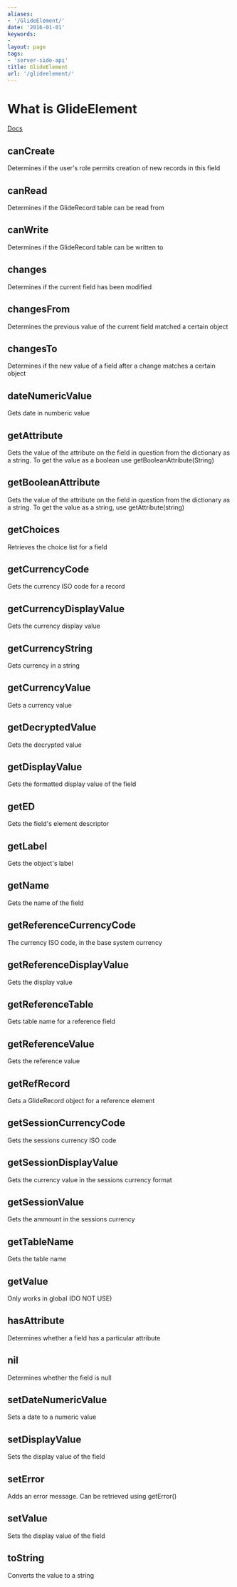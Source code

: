 ```yaml
---
aliases:
- '/GlideElement/'
date: '2016-01-01'
keywords:
- 
layout: page
tags:
- 'server-side-api'
title: GlideElement
url: '/glideelement/'
---
```


# What is GlideElement

[Docs](https://docs.servicenow.com/bundle/kingston-application-development/page/app-store/dev_portal/API_reference/glideElement/concept/c_GlideElementScopedAPI.html)

## canCreate

Determines if the user's role permits creation of new records in this
field

## canRead

Determines if the GlideRecord table can be read from

## canWrite

Determines if the GlideRecord table can be written to

## changes

Determines if the current field has been modified

## changesFrom

Determines the previous value of the current field matched a certain
object

## changesTo

Determines if the new value of a field after a change matches a certain
object

## dateNumericValue

Gets date in numberic value

## getAttribute

Gets the value of the attribute on the field in question from the
dictionary as a string. To get the value as a boolean use
getBooleanAttribute(String)

## getBooleanAttribute

Gets the value of the attribute on the field in question from the
dictionary as a string. To get the value as a string, use
getAttribute(string)

## getChoices

Retrieves the choice list for a field

## getCurrencyCode

Gets the currency ISO code for a record

## getCurrencyDisplayValue

Gets the currency display value

## getCurrencyString

Gets currency in a string

## getCurrencyValue

Gets a currency value

## getDecryptedValue

Gets the decrypted value

## getDisplayValue

Gets the formatted display value of the field

## getED

Gets the field's element descriptor

## getLabel

Gets the object's label

## getName

Gets the name of the field

## getReferenceCurrencyCode

The currency ISO code, in the base system currency

## getReferenceDisplayValue

Gets the display value

## getReferenceTable

Gets table name for a reference field

## getReferenceValue

Gets the reference value

## getRefRecord

Gets a GlideRecord object for a reference element

## getSessionCurrencyCode

Gets the sessions currency ISO code

## getSessionDisplayValue

Gets the currency value in the sessions currency format

## getSessionValue

Gets the ammount in the sessions currency

## getTableName

Gets the table name

## getValue

Only works in global (DO NOT USE)

## hasAttribute

Determines whether a field has a particular attribute

## nil

Determines whether the field is null

## setDateNumericValue

Sets a date to a numeric value

## setDisplayValue

Sets the display value of the field

## setError

Adds an error message. Can be retrieved using getError()

## setValue

Sets the display value of the field

## toString

Converts the value to a string

